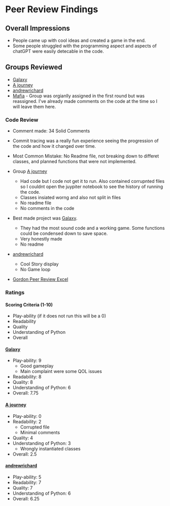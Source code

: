 # Peer Review Findings 

## Overall Impressions
- People came up with cool ideas and created a game in the end.
- Some people struggled with the programming aspect and aspects of chatGPT were easily detecable in the code. 
  
## Groups Reviewed
- [Galaxy](https://github.com/ETE4990-S25/project-1-team-galaxy/pull/7)
- [A journey](https://github.com/ETE4990-S25/project-1-a-journey/pull/1/files?diff=unified&w=0)
- [andrewrichard](https://github.com/ETE4990-S25/project-1-andrewrichard/pull/1/files)
- [Mafia](https://github.com/ETE4990-S25/project-1-mafia/pull/2/files) - Group was orgianlly assigned in the first round but was reassigned. I've already made comments on the code at the time so I will leave them here.



### Code Review
- Comment made: 34 Solid Comments 
- Commit tracing was a really fun experience seeing the progression of the code and how it changed over time.
- Most Common Mistake: No Readme file, not breaking down to differet classes, and planned functions that were not implemented.
- Group [A journey](https://github.com/ETE4990-S25/project-1-a-journey/pull/1/files?diff=unified&w=0)  
  - Had code but I code not get it to run. Also contained corrupnted files so I couldnt open the juypiter notebook to see the history of running the code.
  - Classes insiated worng and also not split in files
  - No readme file
  - No comments in the code
- Best made project was [Galaxy](https://github.com/ETE4990-S25/project-1-team-galaxy/pull/7).
  -  They had the most sound code and a working game. Some functions could be condensed down to save space.
  -  Very honestly made
  -  No readme
-  [andrewrichard](https://github.com/ETE4990-S25/project-1-andrewrichard/pull/1/files)
   -  Cool Story display
   -  No Game loop

- [Gordon Peer Review Excel](https://livecsupomona-my.sharepoint.com/:x:/g/personal/glau_cpp_edu/EW3srdV_74tCpg4RKX1kK4ABGmwjuVgIGeRhNWBgQXRqTg?e=40DWWR)

### Ratings

####  Scoring Criteria (1-10)
- Play-ability (if it does not run this will be a 0)
- Readability
- Quality
- Understanding of Python
- Overall

#### [Galaxy](https://github.com/ETE4990-S25/project-1-team-galaxy/pull/7)

- Play-ability: 9
  - Good gameplay
  - Main complaint were some QOL issues
- Readability: 8
- Quality: 8
- Understanding of Python: 6
- Overall: 7.75

#### [A journey](https://github.com/ETE4990-S25/project-1-a-journey/pull/1/files?diff=unified&w=0)

- Play-ability: 0
- Readability: 2    
  - Corrupted file
  - Minimal comments
- Quality: 4
- Understanding of Python: 3
  - Wrongly instantiated classes
- Overall: 2.5


#### [andrewrichard](https://github.com/ETE4990-S25/project-1-andrewrichard/pull/1/files)

- Play-ability: 5
- Readability: 7
- Quality: 7
- Understanding of Python: 6
- Overall: 6.25


